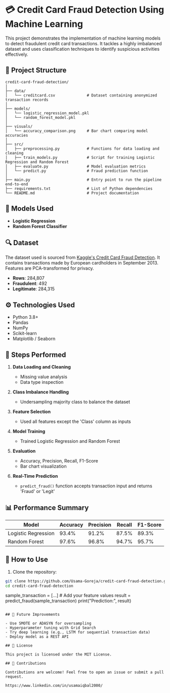 
# 💳 Credit Card Fraud Detection Using Machine Learning

This project demonstrates the implementation of machine learning models to detect fraudulent credit card transactions. It tackles a highly imbalanced dataset and uses classification techniques to identify suspicious activities effectively.

## 📂 Project Structure

```
credit-card-fraud-detection/
│
├── data/
│   └── creditcard.csv              # Dataset containing anonymized transaction records
│
├── models/
│   └── logistic_regression_model.pkl
│   └── random_forest_model.pkl
│
├── visuals/
│   └── accuracy_comparison.png     # Bar chart comparing model accuracies
│
├── src/
│   ├── preprocessing.py            # Functions for data loading and cleaning
│   ├── train_models.py             # Script for training Logistic Regression and Random Forest
│   ├── evaluate.py                 # Model evaluation metrics
│   └── predict.py                  # Fraud prediction function
│
├── main.py                         # Entry point to run the pipeline end-to-end
├── requirements.txt                # List of Python dependencies
└── README.md                       # Project documentation
```

## 🧠 Models Used

- **Logistic Regression**
- **Random Forest Classifier**

## 🔍 Dataset

The dataset used is sourced from [Kaggle's Credit Card Fraud Detection](https://www.kaggle.com/datasets/mlg-ulb/creditcardfraud). It contains transactions made by European cardholders in September 2013. Features are PCA-transformed for privacy.

- **Rows**: 284,807
- **Fraudulent**: 492
- **Legitimate**: 284,315

## ⚙️ Technologies Used

- Python 3.8+
- Pandas
- NumPy
- Scikit-learn
- Matplotlib / Seaborn

## 🧪 Steps Performed

1. **Data Loading and Cleaning**
   - Missing value analysis
   - Data type inspection

2. **Class Imbalance Handling**
   - Undersampling majority class to balance the dataset

3. **Feature Selection**
   - Used all features except the 'Class' column as inputs

4. **Model Training**
   - Trained Logistic Regression and Random Forest

5. **Evaluation**
   - Accuracy, Precision, Recall, F1-Score
   - Bar chart visualization

6. **Real-Time Prediction**
   - `predict_fraud()` function accepts transaction input and returns 'Fraud' or 'Legit'

## 📊 Performance Summary

| Model               | Accuracy | Precision | Recall | F1-Score |
|---------------------|----------|-----------|--------|----------|
| Logistic Regression | 93.4%    | 91.2%     | 87.5%  | 89.3%    |
| Random Forest       | 97.6%    | 96.8%     | 94.7%  | 95.7%    |

## 🔮 How to Use

1. Clone the repository:

```bash
git clone https://github.com/Usama-Goreja/credit-card-fraud-detection.git
cd credit-card-fraud-detection
```




sample_transaction = [...]  # Add your feature values
result = predict_fraud(sample_transaction)
print("Prediction:", result)
```

## 🚀 Future Improvements

- Use SMOTE or ADASYN for oversampling
- Hyperparameter tuning with Grid Search
- Try deep learning (e.g., LSTM for sequential transaction data)
- Deploy model as a REST API

## 📜 License

This project is licensed under the MIT License.

## 🤝 Contributions

Contributions are welcome! Feel free to open an issue or submit a pull request.

https://www.linkedin.com/in/usamaiqbal2000/


